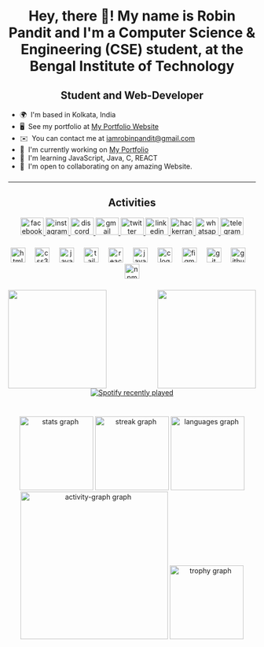 <h1 align="center">Hey, there 👋! My name is Robin Pandit and I'm a Computer Science & Engineering (CSE) student, at the Bengal Institute of Technology</h1>

<h2 align="center">Student and Web-Developer</h2>

*   🌍  I'm based in Kolkata, India
*   🖥️  See my portfolio at [My Portfolio Website](http://robinpandit.vercel.app)
*   ✉️  You can contact me at [iamrobinpandit@gmail.com](mailto:iamrobinpandit@gmail.com)
*   🚀  I'm currently working on [My Portfolio](http://github.com/iamrobinpandit/iamrobinpandit)
*   🧠  I'm learning JavaScript, Java, C, REACT
*   🤝  I'm open to collaborating on any amazing Website.

###
<hr>
<h2 align="center">Activities</h2>
<div align="center">
  <a href="https://facebook.com/iamrobinpandit/" target="_blank">
    <img src="https://raw.githubusercontent.com/maurodesouza/profile-readme-generator/master/src/assets/icons/social/facebook/default.svg" width="47" height="35" alt="facebook logo"  />
  </a>
  <a href="https://www.instagram.com/iamrobinpandit/" target="_blank">
    <img src="https://raw.githubusercontent.com/maurodesouza/profile-readme-generator/master/src/assets/icons/social/instagram/default.svg" width="47" height="35" alt="instagram logo"  />
  </a>
  <a href="https://discord.com/iamrobinpandit/" target="_blank">
    <img src="https://raw.githubusercontent.com/maurodesouza/profile-readme-generator/master/src/assets/icons/social/discord/default.svg" width="47" height="35" alt="discord logo"  />
  </a>
  <a href="iamrobinpandit@gmail.com" target="_blank">
    <img src="https://raw.githubusercontent.com/maurodesouza/profile-readme-generator/master/src/assets/icons/social/gmail/default.svg" width="47" height="35" alt="gmail logo"  />
  </a>
  <a href="https://twitter.com/iamrobinpandit/" target="_blank">
    <img src="https://raw.githubusercontent.com/maurodesouza/profile-readme-generator/master/src/assets/icons/social/twitter/default.svg" width="47" height="35" alt="twitter logo"  />
  </a>
  <a href="https://linkedin.com/in/iamrobinpandit/" target="_blank">
    <img src="https://raw.githubusercontent.com/maurodesouza/profile-readme-generator/master/src/assets/icons/social/linkedin/default.svg" width="47" height="35" alt="linkedin logo"  />
  </a>
  <a href="https://www.hackerrank.com/profile/iamrobinpandit" target="_blank">
    <img src="https://raw.githubusercontent.com/maurodesouza/profile-readme-generator/master/src/assets/icons/social/hackerrank/default.svg" width="47" height="35" alt="hackerrank logo"  />
  </a>
  <a href="https://wa.link/r2zjr1" target="_blank">
    <img src="https://raw.githubusercontent.com/maurodesouza/profile-readme-generator/master/src/assets/icons/social/whatsapp/default.svg" width="47" height="35" alt="whatsapp logo"  />
  </a>
  <a href="@iamrobinpandit" target="_blank">
    <img src="https://raw.githubusercontent.com/maurodesouza/profile-readme-generator/master/src/assets/icons/social/telegram/default.svg" width="47" height="35" alt="telegram logo"  />
  </a>
</div>

###

<div align="center">
  <img src="https://cdn.jsdelivr.net/gh/devicons/devicon/icons/html5/html5-original.svg" height="30" alt="html5 logo"  />
  <img width="12" />
  <img src="https://cdn.jsdelivr.net/gh/devicons/devicon/icons/css3/css3-original.svg" height="30" alt="css3 logo"  />
  <img width="12" />
  <img src="https://cdn.jsdelivr.net/gh/devicons/devicon/icons/javascript/javascript-original.svg" height="30" alt="javascript logo"  />
  <img width="12" />
  <img src="https://cdn.jsdelivr.net/gh/devicons/devicon/icons/tailwindcss/tailwindcss-original-wordmark.svg" height="30" alt="tailwindcss logo"  />
  <img width="12" />
  <img src="https://cdn.jsdelivr.net/gh/devicons/devicon/icons/react/react-original.svg" height="30" alt="react logo"  />
  <img width="12" />
  <img src="https://cdn.jsdelivr.net/gh/devicons/devicon/icons/java/java-original.svg" height="30" alt="java logo"  />
  <img width="12" />
  <img src="https://cdn.jsdelivr.net/gh/devicons/devicon/icons/c/c-original.svg" height="30" alt="c logo"  />
  <img width="12" />
  <img src="https://cdn.jsdelivr.net/gh/devicons/devicon/icons/figma/figma-original.svg" height="30" alt="figma logo"  />
  <img width="12" />
  <img src="https://cdn.jsdelivr.net/gh/devicons/devicon/icons/git/git-original.svg" height="30" alt="git logo"  />
  <img width="12" />
  <img src="https://cdn.jsdelivr.net/gh/devicons/devicon/icons/github/github-original.svg" height="30" alt="github logo"  />
  <img width="12" />
  <img src="https://cdn.jsdelivr.net/gh/devicons/devicon/icons/npm/npm-original-wordmark.svg" height="30" alt="npm logo"  />
</div>

###

<img align="right" height="200" src="https://media.giphy.com/media/v1.Y2lkPTc5MGI3NjExazN4Z2M0anJxdXV3bG9mZm56ZjY0dXVob3Nmam16aGo1dDJ4M2UzMSZlcD12MV9naWZzX3NlYXJjaCZjdD1n/3oriNZuNzeTbtJvKs8/giphy.gif"  />

###

<img align="left" height="200" src="https://media.giphy.com/media/USV0ym3bVWQJJmNu3N/giphy.gif?cid=790b76114lz285y5bnxsj91ddsgt3i6y1egb586yr1hrczqs&ep=v1_gifs_search&rid=giphy.gif&ct=g"  />

###

<div align="center">
  <a href="https://open.spotify.com/user/3167mm3p2qi34vnjkyomln4h3sza">
    <img src="https://spotify-recently-played-readme.vercel.app/api?user=3167mm3p2qi34vnjkyomln4h3sza&count=5&unique=true" alt="Spotify recently played"  />
  </a>
</div>

###

###

<br clear="both">

<div align="center">
  <img src="https://github-readme-stats.vercel.app/api?username=iamrobinpandit&hide_title=false&hide_rank=false&show_icons=true&include_all_commits=true&count_private=true&disable_animations=false&theme=dracula&locale=en&hide_border=false&order=1" height="150" alt="stats graph"  />
  <img src="https://streak-stats.demolab.com?user=iamrobinpandit&locale=en&mode=daily&theme=dracula&hide_border=false&border_radius=5&order=3" height="150" alt="streak graph"  />
  <img src="https://github-readme-stats.vercel.app/api/top-langs?username=iamrobinpandit&locale=en&hide_title=false&layout=compact&card_width=320&langs_count=5&theme=dracula&hide_border=false&order=2" height="150" alt="languages graph"  />
  <img src="https://github-readme-activity-graph.vercel.app/graph?username=iamrobinpandit&radius=16&theme=react&area=true&order=5" height="300" alt="activity-graph graph"  />
  <img src="https://github-profile-trophy.vercel.app?username=iamrobinpandit&theme=dracula&column=-1&row=1&margin-w=8&margin-h=8&no-bg=false&no-frame=false&order=4" height="150" alt="trophy graph"  />
</div>

###
